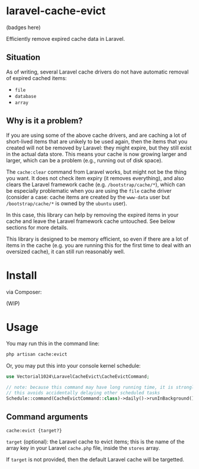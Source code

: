 # laravel-cache-evict
(badges here)

Efficiently remove expired cache data in Laravel.

## Situation
As of writing, several Laravel cache drivers do not have automatic removal of expired cached items:

- `file`
- `database`
- `array`

## Why is it a problem?
If you are using some of the above cache drivers, and are caching a lot of short-lived items that are unikely to be used again, then the items that you created will not be removed by Laravel: they might expire, but they still exist in the actual data store. This means your cache is now growing larger and larger, which can be a problem (e.g., running out of disk space).

The `cache:clear` command from Laravel works, but might not be the thing you want. It does not check item expiry (it removes everything), and also clears the Laravel framework cache (e.g. `/bootstrap/cache/*`), which can be especially problematic when you are using the `file` cache driver (consider a case: cache items are created by the `www-data` user but `/bootstrap/cache/*` is owned by the `ubuntu` user).

In this case, this library can help by removing the expired items in your cache and leave the Laravel framework cache untouched. See below sections for more details.

This library is designed to be memory efficient, so even if there are a lot of items in the cache (e.g. you are running this for the first time to deal with an oversized cache), it can still run reasonably well.

# Install
via Composer:

(WIP)

# Usage

You may run this in the command line:

```sh
php artisan cache:evict
```

Or, you may put this into your console kernel schedule:

```php
use Vectorial1024\LaravelCacheEvict\CacheEvictCommand;

// note: because this command may have long running time, it is strongly recommended to run this command in the background
// this avoids accidentally delaying other scheduled tasks
Schedule::command(CacheEvictCommand::class)->daily()->runInBackground();
```

## Command arguments
```
cache:evict {target?}
```

`target` (optional): the Laravel cache to evict items; this is the name of the array key in your Laravel `cache.php` file, inside the `stores` array.

If `target` is not provided, then the default Laravel cache will be targetted.
